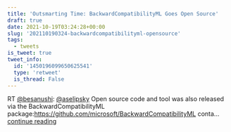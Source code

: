 ```yaml
---
title: 'Outsmarting Time: BackwardCompatibilityML Goes Open Source'
draft: true
date: 2021-10-19T03:24:28+00:00
slug: '202110190324-backwardcompatibilityml-opensource'
tags:
  - tweets
is_tweet: true
tweet_info:
  id: '1450196099650625541'
  type: 'retweet'
  is_thread: False
---
```




RT [@besanushi](https://x.com/besanushi): [@aselipsky](https://x.com/aselipsky) Open source code and tool was also released via the BackwardCompatibilityML package:<https://github.com/microsoft/BackwardCompatibilityML> conta… [continue reading](https://x.com/sytelus/status/1450196099650625541)
